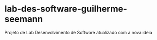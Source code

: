 # lab-des-software-guilherme-seemann
Projeto de Lab Desenvolvimento de Software atualizado com a nova ideia
